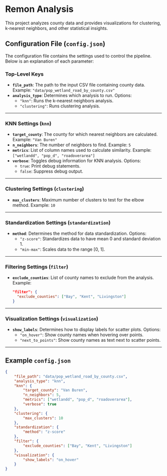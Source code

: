 # Remon Analysis

This project analyzes county data and provides visualizations for clustering, k-nearest neighbors, and other statistical insights.

## Configuration File (`config.json`)

The configuration file contains the settings used to control the pipeline. Below is an explanation of each parameter:

### Top-Level Keys
- **`file_path`**: The path to the input CSV file containing county data. Example: `"data/pop_wetland_road_by_county.csv"`
- **`analysis_type`**: Determines which analysis to run. Options:
  - `"knn"`: Runs the k-nearest neighbors analysis.
  - `"clustering"`: Runs clustering analysis.

---

### KNN Settings (`knn`)
- **`target_county`**: The county for which nearest neighbors are calculated. Example: `"Van Buren"`
- **`n_neighbors`**: The number of neighbors to find. Example: `5`
- **`metrics`**: List of column names used to calculate similarity. Example: `["wetlandd", "pop_d", "roadoverarea"]`
- **`verbose`**: Toggles debug information for KNN analysis. Options:
  - `true`: Print debug statements.
  - `false`: Suppress debug output.

---

### Clustering Settings (`clustering`)
- **`max_clusters`**: Maximum number of clusters to test for the elbow method. Example: `10`

---

### Standardization Settings (`standardization`)
- **`method`**: Determines the method for data standardization. Options:
  - `"z-score"`: Standardizes data to have mean 0 and standard deviation 1.
  - `"min-max"`: Scales data to the range [0, 1].

---

### Filtering Settings (`filter`)
- **`exclude_counties`**: List of county names to exclude from the analysis. Example:
  ```json
  "filter": {
    "exclude_counties": ["Bay", "Kent", "Livingston"]
  }
  ```

---

### Visualization Settings (`visualization`)
- **`show_labels`**: Determines how to display labels for scatter plots. Options:
  - `"on_hover"`: Show county names when hovering over points.
  - `"next_to_points"`: Show county names as text next to scatter points.

---

## Example `config.json`
```json
{
    "file_path": "data/pop_wetland_road_by_county.csv",
    "analysis_type": "knn",
    "knn": {
        "target_county": "Van Buren",
        "n_neighbors": 5,
        "metrics": ["wetlandd", "pop_d", "roadoverarea"],
        "verbose": true
    },
    "clustering": {
        "max_clusters": 10
    },
    "standardization": {
        "method": "z-score"
    },
    "filter": {
        "exclude_counties": ["Bay", "Kent", "Livingston"]
    },
    "visualization": {
        "show_labels": "on_hover"
    }
}
```

